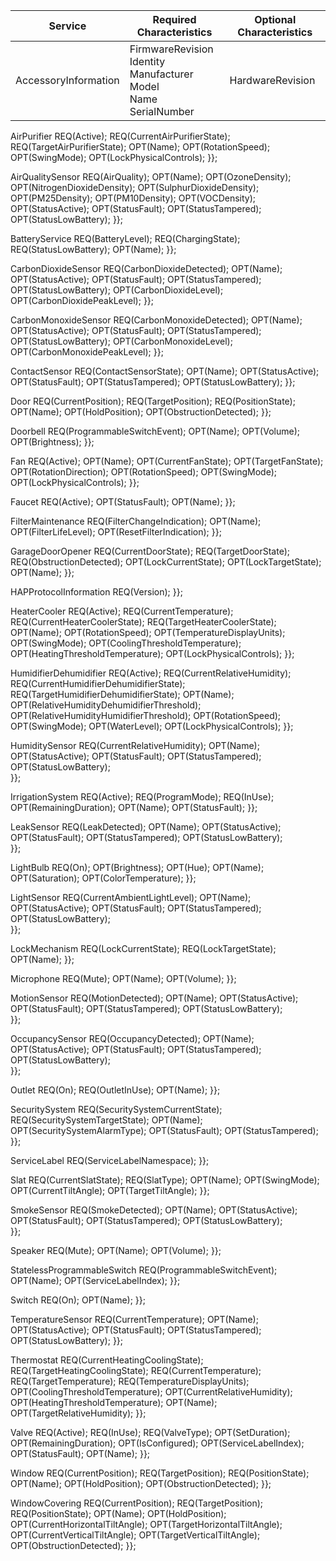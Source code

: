 | Service | Required Characteristics | Optional Characteristics |
| ------- | -------------------- | ------------------- |
| AccessoryInformation| FirmwareRevision<br>Identity<br>Manufacturer<br>Model<br>Name<br>SerialNumber | HardwareRevision |

   AirPurifier
    REQ(Active);
    REQ(CurrentAirPurifierState);
    REQ(TargetAirPurifierState);
    OPT(Name);
    OPT(RotationSpeed);
    OPT(SwingMode);
    OPT(LockPhysicalControls);
  }};

   AirQualitySensor
    REQ(AirQuality);
    OPT(Name);
    OPT(OzoneDensity);
    OPT(NitrogenDioxideDensity);
    OPT(SulphurDioxideDensity);
    OPT(PM25Density);
    OPT(PM10Density);
    OPT(VOCDensity);
    OPT(StatusActive);
    OPT(StatusFault);
    OPT(StatusTampered);
    OPT(StatusLowBattery);
  }};

   BatteryService
    REQ(BatteryLevel);
    REQ(ChargingState);
    REQ(StatusLowBattery);
    OPT(Name);
  }};

   CarbonDioxideSensor
    REQ(CarbonDioxideDetected);
    OPT(Name);
    OPT(StatusActive);
    OPT(StatusFault);
    OPT(StatusTampered);
    OPT(StatusLowBattery);
    OPT(CarbonDioxideLevel);
    OPT(CarbonDioxidePeakLevel);
  }};

   CarbonMonoxideSensor
    REQ(CarbonMonoxideDetected);
    OPT(Name);
    OPT(StatusActive);
    OPT(StatusFault);
    OPT(StatusTampered);
    OPT(StatusLowBattery);
    OPT(CarbonMonoxideLevel);
    OPT(CarbonMonoxidePeakLevel);
    }};

   ContactSensor
    REQ(ContactSensorState);
    OPT(Name);
    OPT(StatusActive);
    OPT(StatusFault);
    OPT(StatusTampered);
    OPT(StatusLowBattery);
  }};

   Door
    REQ(CurrentPosition);
    REQ(TargetPosition);
    REQ(PositionState);
    OPT(Name);
    OPT(HoldPosition);
    OPT(ObstructionDetected);
  }};

   Doorbell
    REQ(ProgrammableSwitchEvent);
    OPT(Name);
    OPT(Volume);
    OPT(Brightness);
  }};

   Fan
    REQ(Active);
    OPT(Name);
    OPT(CurrentFanState);
    OPT(TargetFanState);
    OPT(RotationDirection);
    OPT(RotationSpeed);
    OPT(SwingMode);
    OPT(LockPhysicalControls);
  }};

   Faucet
    REQ(Active);
    OPT(StatusFault);
    OPT(Name);
  }};

   FilterMaintenance
    REQ(FilterChangeIndication);
    OPT(Name);
    OPT(FilterLifeLevel);
    OPT(ResetFilterIndication);
  }};

   GarageDoorOpener
    REQ(CurrentDoorState);
    REQ(TargetDoorState);
    REQ(ObstructionDetected);
    OPT(LockCurrentState);
    OPT(LockTargetState);
    OPT(Name);
  }};

   HAPProtocolInformation
    REQ(Version);
  }};

   HeaterCooler
    REQ(Active);
    REQ(CurrentTemperature);
    REQ(CurrentHeaterCoolerState);
    REQ(TargetHeaterCoolerState);
    OPT(Name);
    OPT(RotationSpeed);
    OPT(TemperatureDisplayUnits);
    OPT(SwingMode);
    OPT(CoolingThresholdTemperature);
    OPT(HeatingThresholdTemperature);
    OPT(LockPhysicalControls);
  }};

   HumidifierDehumidifier
    REQ(Active);
    REQ(CurrentRelativeHumidity);
    REQ(CurrentHumidifierDehumidifierState);
    REQ(TargetHumidifierDehumidifierState);
    OPT(Name);
    OPT(RelativeHumidityDehumidifierThreshold);
    OPT(RelativeHumidityHumidifierThreshold);
    OPT(RotationSpeed);
    OPT(SwingMode);
    OPT(WaterLevel);
    OPT(LockPhysicalControls);
  }};

   HumiditySensor
    REQ(CurrentRelativeHumidity);
    OPT(Name);
    OPT(StatusActive);
    OPT(StatusFault);
    OPT(StatusTampered);
    OPT(StatusLowBattery);   
  }};

   IrrigationSystem
    REQ(Active);
    REQ(ProgramMode);
    REQ(InUse);
    OPT(RemainingDuration);
    OPT(Name);
    OPT(StatusFault);
  }};

   LeakSensor
    REQ(LeakDetected);
    OPT(Name);
    OPT(StatusActive);
    OPT(StatusFault);
    OPT(StatusTampered);
    OPT(StatusLowBattery);       
  }};

   LightBulb
    REQ(On);
    OPT(Brightness);
    OPT(Hue);
    OPT(Name);
    OPT(Saturation);
    OPT(ColorTemperature);
  }};

   LightSensor
    REQ(CurrentAmbientLightLevel);
    OPT(Name);
    OPT(StatusActive);
    OPT(StatusFault);
    OPT(StatusTampered);
    OPT(StatusLowBattery);          
  }};

   LockMechanism
    REQ(LockCurrentState);
    REQ(LockTargetState);
    OPT(Name);
  }};

   Microphone
    REQ(Mute);
    OPT(Name);
    OPT(Volume);
  }};

   MotionSensor
    REQ(MotionDetected);
    OPT(Name);
    OPT(StatusActive);
    OPT(StatusFault);
    OPT(StatusTampered);
    OPT(StatusLowBattery);       
  }};

   OccupancySensor
    REQ(OccupancyDetected);
    OPT(Name);
    OPT(StatusActive);
    OPT(StatusFault);
    OPT(StatusTampered);
    OPT(StatusLowBattery);         
  }};

   Outlet
    REQ(On);
    REQ(OutletInUse);
    OPT(Name);
  }};

   SecuritySystem
    REQ(SecuritySystemCurrentState);
    REQ(SecuritySystemTargetState);
    OPT(Name);
    OPT(SecuritySystemAlarmType);
    OPT(StatusFault);
    OPT(StatusTampered);
  }};  

   ServiceLabel
    REQ(ServiceLabelNamespace);
  }};  

   Slat
    REQ(CurrentSlatState);
    REQ(SlatType);
    OPT(Name);
    OPT(SwingMode);
    OPT(CurrentTiltAngle);
    OPT(TargetTiltAngle);
  }};

   SmokeSensor
    REQ(SmokeDetected);
    OPT(Name);
    OPT(StatusActive);
    OPT(StatusFault);
    OPT(StatusTampered);
    OPT(StatusLowBattery);             
  }};

   Speaker
    REQ(Mute);
    OPT(Name);
    OPT(Volume);
  }};

   StatelessProgrammableSwitch
    REQ(ProgrammableSwitchEvent);
    OPT(Name);
    OPT(ServiceLabelIndex);
  }};

   Switch
    REQ(On);
    OPT(Name);
  }};

   TemperatureSensor
    REQ(CurrentTemperature);
    OPT(Name);
    OPT(StatusActive);
    OPT(StatusFault);
    OPT(StatusTampered);
    OPT(StatusLowBattery);
  }};

   Thermostat
    REQ(CurrentHeatingCoolingState);
    REQ(TargetHeatingCoolingState);
    REQ(CurrentTemperature);
    REQ(TargetTemperature);
    REQ(TemperatureDisplayUnits);
    OPT(CoolingThresholdTemperature);
    OPT(CurrentRelativeHumidity);
    OPT(HeatingThresholdTemperature);
    OPT(Name);
    OPT(TargetRelativeHumidity);
  }};

   Valve
    REQ(Active);
    REQ(InUse);
    REQ(ValveType);
    OPT(SetDuration);
    OPT(RemainingDuration);
    OPT(IsConfigured);
    OPT(ServiceLabelIndex);
    OPT(StatusFault);
    OPT(Name);
  }};

   Window
    REQ(CurrentPosition);
    REQ(TargetPosition);
    REQ(PositionState);
    OPT(Name);
    OPT(HoldPosition);
    OPT(ObstructionDetected);
  }};

   WindowCovering
    REQ(CurrentPosition);
    REQ(TargetPosition);
    REQ(PositionState);
    OPT(Name);
    OPT(HoldPosition);
    OPT(CurrentHorizontalTiltAngle);
    OPT(TargetHorizontalTiltAngle);
    OPT(CurrentVerticalTiltAngle);
    OPT(TargetVerticalTiltAngle);
    OPT(ObstructionDetected);
  }};
